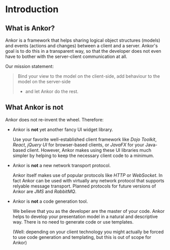 # Introduction

## What is Ankor?

Ankor is a framework that helps sharing logical object structures (models) and events (actions and changes)
between a client and a server. Ankor's goal is to do this in a transparent way, so that the developer does
not even have to bother with the server-client communication at all.

Our mission statement:
> Bind your view to the model on the client-side, add behaviour to the model on the server-side
> - and let Ankor do the rest.

## What Ankor is **not**

Ankor does not re-invent the wheel. Therefore:

* Ankor is **not** yet another fancy UI widget library.

    Use your favorite well-established client framework
    like *Dojo Toolkit*, *React*, *jQuery UI* for browser-based clients, or *JavaFX* for your Java-based client.
    However, Ankor makes using these UI libraries much simpler by helping to
    keep the necessary client code to a minimum.

* Ankor is **not** a new network transport protocol.

    Ankor itself makes use of popular protocols like *HTTP* or *WebSocket*. In fact Ankor can be used with virtually
    any network protocol that supports relyable message transport. Planned protocols for future versions of Ankor are
    *JMS* and *RabbitMQ*.

* Ankor is **not** a code generation tool.

    We believe that you as the developer are the master of your code. Ankor helps to develop your presentation
    model in a natural and descriptive way. There is no need to generate code or use templates.

    (Well: depending on your client technology you might actually be forced to use code generation and templating,
    but this is out of scope for Ankor)
